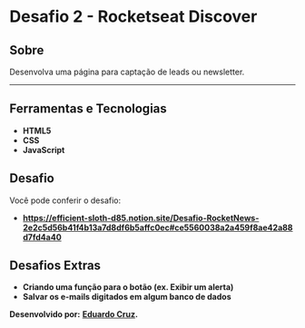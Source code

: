 # Desafio 2 - Rocketseat Discover

## Sobre

Desenvolva uma página para captação de leads ou newsletter.

---

## Ferramentas e Tecnologias

- **HTML5**
- **CSS**
- **JavaScript**

## Desafio

Você pode conferir o desafio:

- **https://efficient-sloth-d85.notion.site/Desafio-RocketNews-2e2c5d56b41f4b13a7d8df6b5affc0ec#ce5560038a2a459f8ae42a88d7fd4a40**

## Desafios Extras

- **Criando uma função para o botão (ex. Exibir um alerta)**
- **Salvar os e-mails digitados em algum banco de dados**

**Desenvolvido por:**
**[Eduardo Cruz](https://github.com/edcruz29/).**
